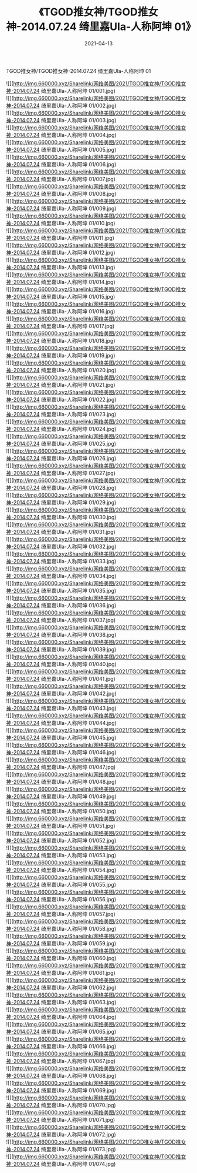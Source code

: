 ﻿---
layout: post
title:  《TGOD推女神/TGOD推女神-2014.07.24 绮里嘉Ula-人称阿坤 01》
date:   2021-04-13
img: http://img.660000.xyz/Sharelink/网络美图/2021/TGOD推女神/TGOD推女神-2014.07.24 绮里嘉Ula-人称阿坤 01/000.jpg
categories: [美女, 清纯, 唯美]
---

TGOD推女神/TGOD推女神-2014.07.24 绮里嘉Ula-人称阿坤 01

 ![](http://img.660000.xyz/Sharelink/网络美图/2021/TGOD推女神/TGOD推女神-2014.07.24 绮里嘉Ula-人称阿坤 01/001.jpg) <br>![](http://img.660000.xyz/Sharelink/网络美图/2021/TGOD推女神/TGOD推女神-2014.07.24 绮里嘉Ula-人称阿坤 01/002.jpg) <br>![](http://img.660000.xyz/Sharelink/网络美图/2021/TGOD推女神/TGOD推女神-2014.07.24 绮里嘉Ula-人称阿坤 01/003.jpg) <br>![](http://img.660000.xyz/Sharelink/网络美图/2021/TGOD推女神/TGOD推女神-2014.07.24 绮里嘉Ula-人称阿坤 01/004.jpg) <br>![](http://img.660000.xyz/Sharelink/网络美图/2021/TGOD推女神/TGOD推女神-2014.07.24 绮里嘉Ula-人称阿坤 01/005.jpg) <br>![](http://img.660000.xyz/Sharelink/网络美图/2021/TGOD推女神/TGOD推女神-2014.07.24 绮里嘉Ula-人称阿坤 01/006.jpg) <br>![](http://img.660000.xyz/Sharelink/网络美图/2021/TGOD推女神/TGOD推女神-2014.07.24 绮里嘉Ula-人称阿坤 01/007.jpg) <br>![](http://img.660000.xyz/Sharelink/网络美图/2021/TGOD推女神/TGOD推女神-2014.07.24 绮里嘉Ula-人称阿坤 01/008.jpg) <br>![](http://img.660000.xyz/Sharelink/网络美图/2021/TGOD推女神/TGOD推女神-2014.07.24 绮里嘉Ula-人称阿坤 01/009.jpg) <br>![](http://img.660000.xyz/Sharelink/网络美图/2021/TGOD推女神/TGOD推女神-2014.07.24 绮里嘉Ula-人称阿坤 01/010.jpg) <br>![](http://img.660000.xyz/Sharelink/网络美图/2021/TGOD推女神/TGOD推女神-2014.07.24 绮里嘉Ula-人称阿坤 01/011.jpg) <br>![](http://img.660000.xyz/Sharelink/网络美图/2021/TGOD推女神/TGOD推女神-2014.07.24 绮里嘉Ula-人称阿坤 01/012.jpg) <br>![](http://img.660000.xyz/Sharelink/网络美图/2021/TGOD推女神/TGOD推女神-2014.07.24 绮里嘉Ula-人称阿坤 01/013.jpg) <br>![](http://img.660000.xyz/Sharelink/网络美图/2021/TGOD推女神/TGOD推女神-2014.07.24 绮里嘉Ula-人称阿坤 01/014.jpg) <br>![](http://img.660000.xyz/Sharelink/网络美图/2021/TGOD推女神/TGOD推女神-2014.07.24 绮里嘉Ula-人称阿坤 01/015.jpg) <br>![](http://img.660000.xyz/Sharelink/网络美图/2021/TGOD推女神/TGOD推女神-2014.07.24 绮里嘉Ula-人称阿坤 01/016.jpg) <br>![](http://img.660000.xyz/Sharelink/网络美图/2021/TGOD推女神/TGOD推女神-2014.07.24 绮里嘉Ula-人称阿坤 01/017.jpg) <br>![](http://img.660000.xyz/Sharelink/网络美图/2021/TGOD推女神/TGOD推女神-2014.07.24 绮里嘉Ula-人称阿坤 01/018.jpg) <br>![](http://img.660000.xyz/Sharelink/网络美图/2021/TGOD推女神/TGOD推女神-2014.07.24 绮里嘉Ula-人称阿坤 01/019.jpg) <br>![](http://img.660000.xyz/Sharelink/网络美图/2021/TGOD推女神/TGOD推女神-2014.07.24 绮里嘉Ula-人称阿坤 01/020.jpg) <br>![](http://img.660000.xyz/Sharelink/网络美图/2021/TGOD推女神/TGOD推女神-2014.07.24 绮里嘉Ula-人称阿坤 01/021.jpg) <br>![](http://img.660000.xyz/Sharelink/网络美图/2021/TGOD推女神/TGOD推女神-2014.07.24 绮里嘉Ula-人称阿坤 01/022.jpg) <br>![](http://img.660000.xyz/Sharelink/网络美图/2021/TGOD推女神/TGOD推女神-2014.07.24 绮里嘉Ula-人称阿坤 01/023.jpg) <br>![](http://img.660000.xyz/Sharelink/网络美图/2021/TGOD推女神/TGOD推女神-2014.07.24 绮里嘉Ula-人称阿坤 01/024.jpg) <br>![](http://img.660000.xyz/Sharelink/网络美图/2021/TGOD推女神/TGOD推女神-2014.07.24 绮里嘉Ula-人称阿坤 01/025.jpg) <br>![](http://img.660000.xyz/Sharelink/网络美图/2021/TGOD推女神/TGOD推女神-2014.07.24 绮里嘉Ula-人称阿坤 01/026.jpg) <br>![](http://img.660000.xyz/Sharelink/网络美图/2021/TGOD推女神/TGOD推女神-2014.07.24 绮里嘉Ula-人称阿坤 01/027.jpg) <br>![](http://img.660000.xyz/Sharelink/网络美图/2021/TGOD推女神/TGOD推女神-2014.07.24 绮里嘉Ula-人称阿坤 01/028.jpg) <br>![](http://img.660000.xyz/Sharelink/网络美图/2021/TGOD推女神/TGOD推女神-2014.07.24 绮里嘉Ula-人称阿坤 01/029.jpg) <br>![](http://img.660000.xyz/Sharelink/网络美图/2021/TGOD推女神/TGOD推女神-2014.07.24 绮里嘉Ula-人称阿坤 01/030.jpg) <br>![](http://img.660000.xyz/Sharelink/网络美图/2021/TGOD推女神/TGOD推女神-2014.07.24 绮里嘉Ula-人称阿坤 01/031.jpg) <br>![](http://img.660000.xyz/Sharelink/网络美图/2021/TGOD推女神/TGOD推女神-2014.07.24 绮里嘉Ula-人称阿坤 01/032.jpg) <br>![](http://img.660000.xyz/Sharelink/网络美图/2021/TGOD推女神/TGOD推女神-2014.07.24 绮里嘉Ula-人称阿坤 01/033.jpg) <br>![](http://img.660000.xyz/Sharelink/网络美图/2021/TGOD推女神/TGOD推女神-2014.07.24 绮里嘉Ula-人称阿坤 01/034.jpg) <br>![](http://img.660000.xyz/Sharelink/网络美图/2021/TGOD推女神/TGOD推女神-2014.07.24 绮里嘉Ula-人称阿坤 01/035.jpg) <br>![](http://img.660000.xyz/Sharelink/网络美图/2021/TGOD推女神/TGOD推女神-2014.07.24 绮里嘉Ula-人称阿坤 01/036.jpg) <br>![](http://img.660000.xyz/Sharelink/网络美图/2021/TGOD推女神/TGOD推女神-2014.07.24 绮里嘉Ula-人称阿坤 01/037.jpg) <br>![](http://img.660000.xyz/Sharelink/网络美图/2021/TGOD推女神/TGOD推女神-2014.07.24 绮里嘉Ula-人称阿坤 01/038.jpg) <br>![](http://img.660000.xyz/Sharelink/网络美图/2021/TGOD推女神/TGOD推女神-2014.07.24 绮里嘉Ula-人称阿坤 01/039.jpg) <br>![](http://img.660000.xyz/Sharelink/网络美图/2021/TGOD推女神/TGOD推女神-2014.07.24 绮里嘉Ula-人称阿坤 01/040.jpg) <br>![](http://img.660000.xyz/Sharelink/网络美图/2021/TGOD推女神/TGOD推女神-2014.07.24 绮里嘉Ula-人称阿坤 01/041.jpg) <br>![](http://img.660000.xyz/Sharelink/网络美图/2021/TGOD推女神/TGOD推女神-2014.07.24 绮里嘉Ula-人称阿坤 01/042.jpg) <br>![](http://img.660000.xyz/Sharelink/网络美图/2021/TGOD推女神/TGOD推女神-2014.07.24 绮里嘉Ula-人称阿坤 01/043.jpg) <br>![](http://img.660000.xyz/Sharelink/网络美图/2021/TGOD推女神/TGOD推女神-2014.07.24 绮里嘉Ula-人称阿坤 01/044.jpg) <br>![](http://img.660000.xyz/Sharelink/网络美图/2021/TGOD推女神/TGOD推女神-2014.07.24 绮里嘉Ula-人称阿坤 01/045.jpg) <br>![](http://img.660000.xyz/Sharelink/网络美图/2021/TGOD推女神/TGOD推女神-2014.07.24 绮里嘉Ula-人称阿坤 01/046.jpg) <br>![](http://img.660000.xyz/Sharelink/网络美图/2021/TGOD推女神/TGOD推女神-2014.07.24 绮里嘉Ula-人称阿坤 01/047.jpg) <br>![](http://img.660000.xyz/Sharelink/网络美图/2021/TGOD推女神/TGOD推女神-2014.07.24 绮里嘉Ula-人称阿坤 01/048.jpg) <br>![](http://img.660000.xyz/Sharelink/网络美图/2021/TGOD推女神/TGOD推女神-2014.07.24 绮里嘉Ula-人称阿坤 01/049.jpg) <br>![](http://img.660000.xyz/Sharelink/网络美图/2021/TGOD推女神/TGOD推女神-2014.07.24 绮里嘉Ula-人称阿坤 01/050.jpg) <br>![](http://img.660000.xyz/Sharelink/网络美图/2021/TGOD推女神/TGOD推女神-2014.07.24 绮里嘉Ula-人称阿坤 01/051.jpg) <br>![](http://img.660000.xyz/Sharelink/网络美图/2021/TGOD推女神/TGOD推女神-2014.07.24 绮里嘉Ula-人称阿坤 01/052.jpg) <br>![](http://img.660000.xyz/Sharelink/网络美图/2021/TGOD推女神/TGOD推女神-2014.07.24 绮里嘉Ula-人称阿坤 01/053.jpg) <br>![](http://img.660000.xyz/Sharelink/网络美图/2021/TGOD推女神/TGOD推女神-2014.07.24 绮里嘉Ula-人称阿坤 01/054.jpg) <br>![](http://img.660000.xyz/Sharelink/网络美图/2021/TGOD推女神/TGOD推女神-2014.07.24 绮里嘉Ula-人称阿坤 01/055.jpg) <br>![](http://img.660000.xyz/Sharelink/网络美图/2021/TGOD推女神/TGOD推女神-2014.07.24 绮里嘉Ula-人称阿坤 01/056.jpg) <br>![](http://img.660000.xyz/Sharelink/网络美图/2021/TGOD推女神/TGOD推女神-2014.07.24 绮里嘉Ula-人称阿坤 01/057.jpg) <br>![](http://img.660000.xyz/Sharelink/网络美图/2021/TGOD推女神/TGOD推女神-2014.07.24 绮里嘉Ula-人称阿坤 01/058.jpg) <br>![](http://img.660000.xyz/Sharelink/网络美图/2021/TGOD推女神/TGOD推女神-2014.07.24 绮里嘉Ula-人称阿坤 01/059.jpg) <br>![](http://img.660000.xyz/Sharelink/网络美图/2021/TGOD推女神/TGOD推女神-2014.07.24 绮里嘉Ula-人称阿坤 01/060.jpg) <br>![](http://img.660000.xyz/Sharelink/网络美图/2021/TGOD推女神/TGOD推女神-2014.07.24 绮里嘉Ula-人称阿坤 01/061.jpg) <br>![](http://img.660000.xyz/Sharelink/网络美图/2021/TGOD推女神/TGOD推女神-2014.07.24 绮里嘉Ula-人称阿坤 01/062.jpg) <br>![](http://img.660000.xyz/Sharelink/网络美图/2021/TGOD推女神/TGOD推女神-2014.07.24 绮里嘉Ula-人称阿坤 01/063.jpg) <br>![](http://img.660000.xyz/Sharelink/网络美图/2021/TGOD推女神/TGOD推女神-2014.07.24 绮里嘉Ula-人称阿坤 01/064.jpg) <br>![](http://img.660000.xyz/Sharelink/网络美图/2021/TGOD推女神/TGOD推女神-2014.07.24 绮里嘉Ula-人称阿坤 01/065.jpg) <br>![](http://img.660000.xyz/Sharelink/网络美图/2021/TGOD推女神/TGOD推女神-2014.07.24 绮里嘉Ula-人称阿坤 01/066.jpg) <br>![](http://img.660000.xyz/Sharelink/网络美图/2021/TGOD推女神/TGOD推女神-2014.07.24 绮里嘉Ula-人称阿坤 01/067.jpg) <br>![](http://img.660000.xyz/Sharelink/网络美图/2021/TGOD推女神/TGOD推女神-2014.07.24 绮里嘉Ula-人称阿坤 01/068.jpg) <br>![](http://img.660000.xyz/Sharelink/网络美图/2021/TGOD推女神/TGOD推女神-2014.07.24 绮里嘉Ula-人称阿坤 01/069.jpg) <br>![](http://img.660000.xyz/Sharelink/网络美图/2021/TGOD推女神/TGOD推女神-2014.07.24 绮里嘉Ula-人称阿坤 01/070.jpg) <br>![](http://img.660000.xyz/Sharelink/网络美图/2021/TGOD推女神/TGOD推女神-2014.07.24 绮里嘉Ula-人称阿坤 01/071.jpg) <br>![](http://img.660000.xyz/Sharelink/网络美图/2021/TGOD推女神/TGOD推女神-2014.07.24 绮里嘉Ula-人称阿坤 01/072.jpg) <br>![](http://img.660000.xyz/Sharelink/网络美图/2021/TGOD推女神/TGOD推女神-2014.07.24 绮里嘉Ula-人称阿坤 01/073.jpg) <br>![](http://img.660000.xyz/Sharelink/网络美图/2021/TGOD推女神/TGOD推女神-2014.07.24 绮里嘉Ula-人称阿坤 01/074.jpg) <br>